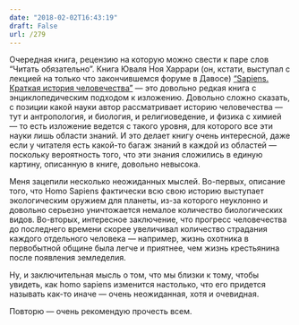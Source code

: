 ```yaml
---
date: "2018-02-02T16:43:19"
draft: False
url: /279
---
```


Очередная книга, рецензию на которую можно свести к паре слов “Читать обязательно”. Книга Юваля Ноя Харрари (он, кстати, выступал с лекцией на только что закончившемся форуме в Давосе) [“Sapiens. Краткая история человечества”](https://www.litres.ru/uval-noy-harari/sapiens-kratkaya-istoriya-chelovechestva/?lfrom=185352) — это довольно редкая книга с энциклопедическим подходом к изложению. Довольно сложно сказать, с позиции какой науки автор рассматривает историю человечества — тут и антропология, и биология, и религиоведение, и физика с химией — то есть изложение ведется с такого уровня, для которого все эти науки лишь области знаний. И это делает книгу очень интересной, даже если у читателя есть какой-то багаж знаний в каждой из областей — поскольку вероятность того, что эти знания сложились в единую картину, описанную в книге, довольно невысока.

Меня зацепили несколько неожиданных мыслей. Во-первых, описание того, что Homo Sapiens фактически всю свою историю выступает экологическим оружием для планеты, из-за которого неуклонно и довольно серьезно уничтожается немалое количество биологических видов. Во-вторых, интересное заключение, что прогресс человечества до последнего времени скорее увеличивал количество страдания каждого отдельного человека — например, жизнь охотника в первобытной общине была легче и приятнее, чем жизнь крестьянина после появления земледелия.

Ну, и заключительная мысль о том, что мы близки к тому, чтобы увидеть, как homo sapiens изменится настолько, что его придется называть как-то иначе — очень неожиданная, хотя и очевидная.

Повторю — очень рекомендую прочесть всем.

